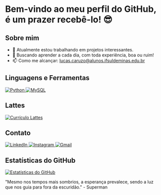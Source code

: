 # Bem-vindo ao meu perfil do GitHub, é um prazer recebê-lo! 😎

## Sobre mim
- 🔭 Atualmente estou trabalhando em projetos interessantes.
- 🥑 Buscando aprender a cada dia, com toda experiência, boa ou ruim!
- 📫 Como me alcançar: [lucas.caruzo@alunos.ifsuldeminas.edu.br](mailto:lucas.caruzo@alunos.ifsuldeminas.edu.br)
  
## Linguagens e Ferramentas
<p align="left">
  <a href="https://www.python.org/">
    <img src="https://img.shields.io/badge/-Python-blue?style=for-the-badge&logo=python&logoColor=white" alt="Python">
  </a>
  <a href="https://www.mysql.com/">
    <img src="https://img.shields.io/badge/-MySQL-darkgreen?style=for-the-badge&logo=mysql&logoColor=white" alt="MySQL">
  </a>
</p>

## Lattes
<p align="left">
  <a href="https://lattes.cnpq.br/0618711299993791">
    <img src="https://img.shields.io/badge/-Currículo_Lattes-orange?style=for-the-badge&logoColor=white" alt="Currículo Lattes">
  </a>
</p>

## Contato
<p align="left">
  <a href="https://www.linkedin.com/in/lucascaruzo/">
    <img src="https://img.shields.io/badge/-LinkedIn-blue?style=for-the-badge&logo=linkedin&logoColor=white" alt="LinkedIn">
  </a>
  <a href="https://www.instagram.com/l.caruzo/">
    <img src="https://img.shields.io/badge/-Instagram-purple?style=for-the-badge&logo=instagram&logoColor=white" alt="Instagram">
  </a>
  <a href="mailto:lucas.caruzo@alunos.ifsuldeminas.edu.br">
    <img src="https://img.shields.io/badge/-Gmail-red?style=for-the-badge&logo=gmail&logoColor=white" alt="Gmail">
  </a>
</p>

## Estatísticas do GitHub
[![Estatísticas do GitHub](https://github-readme-stats.vercel.app/api?username=lcaruzo007&show_icons=true&theme=dark)](https://github.com/lcaruzo007)

"Mesmo nos tempos mais sombrios, a esperança prevalece, sendo a luz que nos guia para fora da escuridão." - Superman
